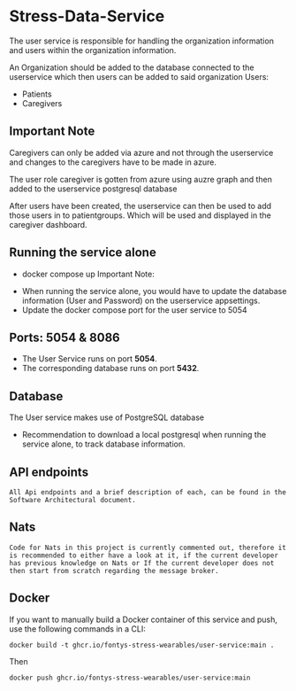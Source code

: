 
# Stress-Data-Service
The user service is responsible for handling the organization information and users within the organization information. 

An Organization should be added to the database connected to the userservice 
which then users can be added to said organization 
Users:
- Patients
- Caregivers 

## Important Note
Caregivers can only be added via azure and not through the userservice and changes to the caregivers have to be made in azure.

The user role caregiver is gotten from azure using auzre graph and then added to the userservice postgresql database

After users have been created, the userservice can then be used to add those users in to patientgroups. Which will be used and displayed in the caregiver dashboard.

## Running the service alone
* docker compose up 
Important Note: 
- When running the service alone, you would have to update the database information (User and Password) on the userservice appsettings.
- Update the docker compose port for the user service to 5054

## Ports: 5054 & 8086
* The User Service runs on port **5054**.
* The corresponding database runs on port **5432**.

## Database
The User service makes use of PostgreSQL database 
- Recommendation to download a local postgresql when running the service alone, to track database information.

## API endpoints
```
All Api endpoints and a brief description of each, can be found in the Software Architectural document.
```

## Nats
```
Code for Nats in this project is currently commented out, therefore it is recommended to either have a look at it, if the current developer has previous knowledge on Nats or If the current developer does not then start from scratch regarding the message broker.
```

## Docker
If you want to manually build a Docker container of this service and push, use the following commands in a CLI:
```
docker build -t ghcr.io/fontys-stress-wearables/user-service:main .
```
Then
```
docker push ghcr.io/fontys-stress-wearables/user-service:main
```
